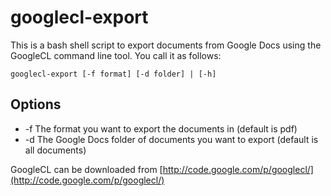 googlecl-export
===============
This is a bash shell script to export documents from Google Docs using the GoogleCL command line tool. You call it as follows:

    googlecl-export [-f format] [-d folder] | [-h]

Options
-------
* -f  The format you want to export the documents in (default is pdf)
* -d  The Google Docs folder of documents you want to export (default is all documents)

GoogleCL can be downloaded from [http://code.google.com/p/googlecl/](http://code.google.com/p/googlecl/)
